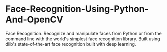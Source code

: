 # Face-Recognition-Using-Python-And-OpenCV
Face Recognition. Recognize and manipulate faces from Python or from the command line with the world's simplest face recognition library. Built using dlib's state-of-the-art face recognition built with deep learning.
